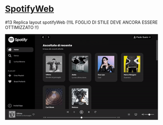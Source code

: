 <h1><a href="https://newspotifyweb.netlify.app/">SpotifyWeb</a></h1>
<p> #13 Replica layout spotifyWeb (!!IL FOGLIO DI STILE DEVE ANCORA ESSERE OTTIMIZZATO !!) </p>
<img src="https://github.com/p-suero/html-css-spotifyweb/blob/master/imgreadme/ezgif-2-072a84239e32.gif">
